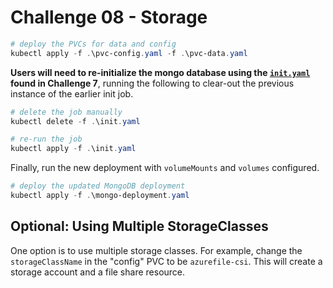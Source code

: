 # Challenge 08 - Storage

```powershell
# deploy the PVCs for data and config
kubectl apply -f .\pvc-config.yaml -f .\pvc-data.yaml
```

**Users will need to re-initialize the mongo database using the [`init.yaml`](../challenge7/init.yaml) found in Challenge 7**, running the following to clear-out the previous instance of the earlier init job.

```powershell
# delete the job manually
kubectl delete -f .\init.yaml

# re-run the job
kubectl apply -f .\init.yaml
```

Finally, run the new deployment with `volumeMounts` and `volumes` configured.

```powershell
# deploy the updated MongoDB deployment
kubectl apply -f .\mongo-deployment.yaml
```

## Optional: Using Multiple StorageClasses

One option is to use multiple storage classes. For example, change the `storageClassName` in the "config" PVC to be `azurefile-csi`. This will create a storage account and a file share resource.
